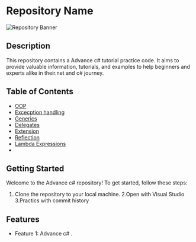 # Repository Name

![Repository Banner]([https://example.com/path/to/banner-image.jpg](https://www.educative.io/cdn-cgi/image/f=auto,fit=contain,w=600/api/page/5255443377553408/image/download/6451781821792256))

## Description

This repository contains a Advance c# tutorial practice code. It aims to provide valuable information, tutorials, and examples to help beginners and experts alike in their.net and c# journey.

## Table of Contents

- [OOP](#oop)
- [Excecption handling](#Excecption)
- [Generics](#Generics)
- [Delegates](#Delegates)
- [Extension](#Extension)
- [Reflection](#Reflection)
- [Lambda Expressions ](#Lambda)
-  

## Getting Started

Welcome to the Advance c#  repository! To get started, follow these steps:

1. Clone the repository to your local machine.
2.Open with Visual Studio
3.Practics with commit history

## Features

- Feature 1: Advance c# .

